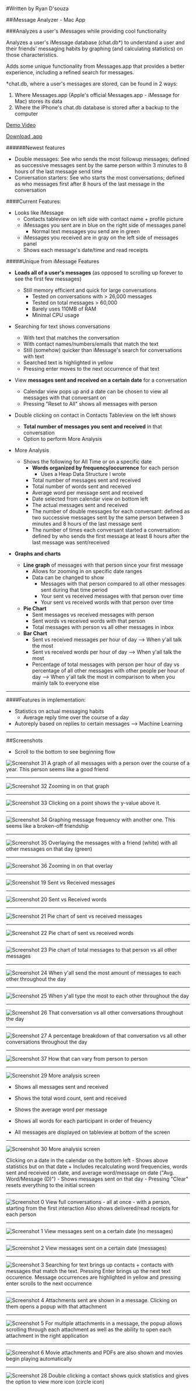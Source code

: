 #Written by Ryan D'souza

##iMessage Analyzer - Mac App

###Analyzes a user's iMessages while providing cool functionality

Analyzes a user's iMessage database (chat.db*) to understand a user and their friends' messaging habits by graphing (and calculating statistics) on those characteristics.

Adds some unique functionality from Messages.app that provides a better experience, including a refined search for messages.

*chat.db, where a user's messages are stored, can be found in 2 ways:

1. Where Messages.app (Apple's official Messages.app - iMessage for Mac) stores its data
2. Where the iPhone's chat.db database is stored after a backup to the computer

[Demo Video](https://www.facebook.com/dsouzarc/videos/10207832774234001/?permPage=1)

[Download .app](https://www.dropbox.com/sh/804msuitbz47gjm/AAAaR5QTdVv8pIRsO9NHZtI7a?dl=0)


######Newest features

- Double messages: See who sends the most followup messages; defined as successive messages sent by the same person within 3 minutes to 8 hours of the last message send time
- Conversation starters: See who starts the most conversations; defined as who messages first after 8 hours of the last message in the conversation


####Current Features:

- Looks like iMessage
  + Contacts tableview on left side with contact name + profile picture
  + iMessages you sent are in blue on the right side of messages panel
    - Normal text messages you send are in green
  + iMessages you received are in gray on the left side of messages panel
  + Shows each message's date/time and read receipts

#####Unique from iMessage Features

- **Loads all of a user's messages** (as opposed to scrolling up forever to see the first few messages) 
    + Still memory efficient and quick for large conversations 
        - Tested on conversations with > 26,000 messages
        - Tested on total messages > 60,000
        - Barely uses 110MB of RAM
        - Minimal CPU usage

- Searching for text shows conversations 
    + With text that matches the conversation
    + With contact names/numbers/emails that match the text
    + Still (somehow) quicker than iMessage's search for conversations with text
    + Searched text is highlighted in yellow
    + Pressing enter moves to the next occurrence of that text

- View **messages sent and received on a certain date** for a conversation
    + Calendar view pops up and a date can be chosen to view all messages with that conversant on
    + Pressing "Reset to All" shows all messages with person

- Double clicking on contact in Contacts Tableview on the left shows
    + **Total number of messages you sent and received** in that conversation
    + Option to perform More Analysis

- More Analysis
    + Shows the following for All Time or on a specific date
        -  **Words organized by frequency/occurrence** for each person
            + Uses a Heap Data Structure I wrote
        - Total number of messages sent and received
        - Total number of words sent and received
        - Average word per message sent and received
        - Date selected from calendar view on bottom left
        - The actual messages sent and received
        - The number of double messages for each conversant: defined as two successive messages sent by the same person between 3 minutes and 8 hours of the last message sent
        - The number of times each conversant started a conversation: defined by who sends the first message at least 8 hours after the last message was sent/received

- **Graphs and charts**
  + **Line graph** of messages with that person since your first message
    - Allows for zooming in on specific date ranges
    - Data can be changed to show
        + Messages with that person compared to all other messages sent during that time period
        + Your sent vs received messages with that person over time 
        + Your sent vs received words with that person over time
  + **Pie Chart**
    - Sent messages vs received messages with person
    - Sent words vs received words with that person
    - Total messages with person vs all other messages in inbox
  + **Bar Chart**
    - Sent vs received messages per hour of day --> When y'all talk the most
    - Sent vs received words per hour of day --> When y'all talk the most
    - Percentage of total messages with person per hour of day vs percentage of all other messages with other people per hour of day --> When y'all talk the most in comparison to when you mainly talk to everyone else


---

####Features in implementation:
- Statistics on actual messaging habits
    + Average reply time over the course of a day
- Autoreply based on replies to certain messages --> Machine Learning


---

##Screenshots
- Scroll to the bottom to see beginning flow


![Screenshot 31](https://github.com/dsouzarc/iMessageAnalyzer/blob/master/Screenshots/Screenshot_31.png)
A graph of all messages with a person over the course of a year.
This person seems like a good friend

---

![Screenshot 32](https://github.com/dsouzarc/iMessageAnalyzer/blob/master/Screenshots/Screenshot_32.png)
Zooming in on that graph

---

![Screenshot 33](https://github.com/dsouzarc/iMessageAnalyzer/blob/master/Screenshots/Screenshot_33.png)
Clicking on a point shows the y-value above it.

---


![Screenshot 34](https://github.com/dsouzarc/iMessageAnalyzer/blob/master/Screenshots/Screenshot_34.png)
Graphing message frequency with another one.
This seems like a broken-off friendship

---

![Screenshot 35](https://github.com/dsouzarc/iMessageAnalyzer/blob/master/Screenshots/Screenshot_35.png)
Overlaying the messages with a friend (white) with all other messages on that day (green)

---

![Screenshot 36](https://github.com/dsouzarc/iMessageAnalyzer/blob/master/Screenshots/Screenshot_36.png)
Zooming in on that overlay

---

![Screenshot 19](https://github.com/dsouzarc/iMessageAnalyzer/blob/master/Screenshots/Screenshot_19.png)
Sent vs Received messages

---

![Screenshot 20](https://github.com/dsouzarc/iMessageAnalyzer/blob/master/Screenshots/Screenshot_20.png)
Sent vs Received words

---

![Screenshot 21](https://github.com/dsouzarc/iMessageAnalyzer/blob/master/Screenshots/Screenshot_21.png)
Pie chart of sent vs received messages

---

![Screenshot 22](https://github.com/dsouzarc/iMessageAnalyzer/blob/master/Screenshots/Screenshot_22.png)
Pie chart of sent vs received words

---

![Screenshot 23](https://github.com/dsouzarc/iMessageAnalyzer/blob/master/Screenshots/Screenshot_23.png)
Pie chart of total messages to that person vs all other messages

---

![Screenshot 24](https://github.com/dsouzarc/iMessageAnalyzer/blob/master/Screenshots/Screenshot_24.png)
When y'all send the most amount of messages to each other throughout the day

---

![Screenshot 25](https://github.com/dsouzarc/iMessageAnalyzer/blob/master/Screenshots/Screenshot_25.png)
When y'all type the most to each other throughout the day

---

![Screenshot 26](https://github.com/dsouzarc/iMessageAnalyzer/blob/master/Screenshots/Screenshot_26.png)
That conversation vs all other conversations throughout the day

---

![Screenshot 27](https://github.com/dsouzarc/iMessageAnalyzer/blob/master/Screenshots/Screenshot_27.png)
A percentage breakdown of that conversation vs all other conversations throughout the day

---

![Screenshot 37](https://github.com/dsouzarc/iMessageAnalyzer/blob/master/Screenshots/Screenshot_37.png)
How that can vary from person to person

---

![Screenshot 29](https://github.com/dsouzarc/iMessageAnalyzer/blob/master/Screenshots/Screenshot_29.png)
More analysis screen

- Shows all messages sent and received

- Shows the total word count, sent and received

- Shows the average word per message

- Shows all words for each participant in order of freuency

- All messages are displayed on tableview at bottom of the screen

---

![Screenshot 30](https://github.com/dsouzarc/iMessageAnalyzer/blob/master/Screenshots/Screenshot_30.png)
More analysis screen

Clicking on a date in the calendar on the bottom left
    - Shows above statistics but on that date
        + Includes recalculating word frequencies, words sent and received on date, and average word/message on date ("Avg. Word/Message (D)")
    - Shows messages sent on that day 
    - Pressing "Clear" resets everything to the initial screen

---

![Screenshot 0](https://github.com/dsouzarc/iMessageAnalyzer/blob/master/Screenshots/Screenshot_0.png)
View full conversations - all at once - with a person, starting from the first interaction
Also shows delivered/read receipts for each person

---

![Screenshot 1](https://github.com/dsouzarc/iMessageAnalyzer/blob/master/Screenshots/Screenshot_1.png)
View messages sent on a certain date (no messages)  

---

![Screenshot 2](https://github.com/dsouzarc/iMessageAnalyzer/blob/master/Screenshots/Screenshot_2.png)
View messages sent on a certain date (messages)  

---

![Screenshot 3](https://github.com/dsouzarc/iMessageAnalyzer/blob/master/Screenshots/Screenshot_3.png)
Searching for text brings up contacts + contacts with messages that match the text.
Pressing Enter brings up the next text occurence.
Message occurrences are highlighted in yellow and pressing enter scrolls to the next occurrence

---

![Screenshot 4](https://github.com/dsouzarc/iMessageAnalyzer/blob/master/Screenshots/Screenshot_4.png)
Attachments sent are shown in a message.
Clicking on them opens a popup with that attachment

---

![Screenshot 5](https://github.com/dsouzarc/iMessageAnalyzer/blob/master/Screenshots/Screenshot_5.png)
For multiple attachments in a message, the popup allows scrolling through each attachment as well as the ability to open each attachment in the right application

---

![Screenshot 6](https://github.com/dsouzarc/iMessageAnalyzer/blob/master/Screenshots/Screenshot_6.png)
Movie attachments and PDFs are also shown and movies begin playing automatically

---

![Screenshot 28](https://github.com/dsouzarc/iMessageAnalyzer/blob/master/Screenshots/Screenshot_28.png)
Double clicking a contact shows quick statistics and gives the option to view more icon (circle icon)
